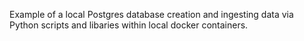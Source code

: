 Example of a local Postgres database creation and ingesting data via Python scripts and libaries within local docker containers.  
